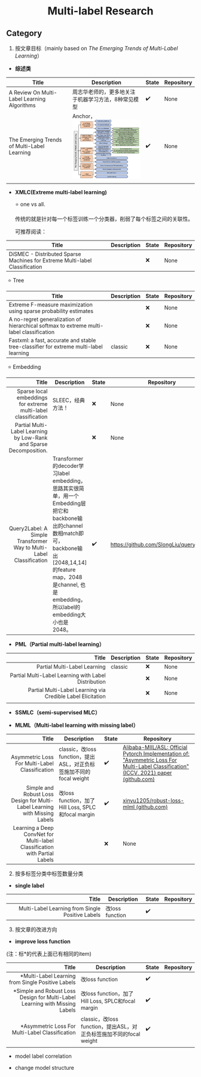 # <center>Multi-label Research</center>



## Category

1. 按文章目标（mainly based on *The Emerging Trends of Multi-Label Learning*）

- **综述类**

| Title                                       | Description                                                  | State              | Repository |
| ------------------------------------------- | ------------------------------------------------------------ | ------------------ | ---------- |
| A Review On Multi-Label Learning Algorithms | 周志华老师的，更多地关注于机器学习方法，8种常见模型          | :heavy_check_mark: | None       |
| The Emerging Trends of Multi-Label Learning | Anchor，<img src="assets/image-20221104210000301.png" alt="image-20221104210000301" style="zoom:50%;" /> | :heavy_check_mark: | None       |
|                                             |                                                              |                    |            |



- **XMLC(Extreme multi-label learning)**

  :star:   one vs all.    

  传统的就是针对每一个标签训练一个分类器，削弱了每个标签之间的关联性。

  可推荐阅读：

| Title                                                        | Description | State | Repository |
| ------------------------------------------------------------ | ----------- | ----- | ---------- |
| DiSMEC - Distributed Sparse Machines for Extreme Multi-label Classification |             | :x:   | None       |

​		:star:  Tree

| Title                                                        | Description | State | Repository |
| ------------------------------------------------------------ | ----------- | ----- | ---------- |
| Extreme F-measure maximization using sparse probability estimates |             | ❌     | None       |
| A no-regret generalization of hierarchical softmax to extreme multi-label classification |             | ❌     | None       |
| Fastxml: a fast, accurate and stable tree-classifier for extreme multi-label learning | classic     | ❌     | None       |

​		:star:  Embedding

|                                                        Title | Description                                                  | State              | Repository                               |
| -----------------------------------------------------------: | ------------------------------------------------------------ | ------------------ | ---------------------------------------- |
| Sparse local embeddings for extreme multi-label classification | SLEEC，经典方法！                                            | ❌                  | None                                     |
| Partial Multi-Label Learning by Low-Rank and Sparse Decomposition. |                                                              | ❌                  | None                                     |
| Query2Label: A Simple Transformer Way to Multi-Label Classification | Transformer的decoder学习label embedding，思路其实很简单，用一个Embedding层把它和backbone输出的channel数相match即可，backbone输出[2048,14,14]的feature map，2048是channel, 也是embedding，所以label的embedding大小也是2048。 | :heavy_check_mark: | https://github.com/SlongLiu/query2labels |



- **PML（Partial multi-label learning）**

|                                                       Title | Description | State | Repository |
| ----------------------------------------------------------: | ----------- | ----- | ---------- |
|                                Partial Multi-Label Learning | classic     | ❌     | None       |
|        Partial Multi-Label Learning with Label Distribution |             | ❌     | None       |
| Partial Multi-Label Learning via Credible Label Elicitation |             | ❌     | None       |
|                                                             |             |       |            |



- **SSMLC（semi-supervised MLC）**





- **MLML（Multi-label learning with missing label）**

|                                                        Title | Description                                                  | State              | Repository                                                   |
| -----------------------------------------------------------: | ------------------------------------------------------------ | ------------------ | ------------------------------------------------------------ |
|               Asymmetric Loss For Multi-Label Classification | classic，改loss function，提出ASL，对正负标签施加不同的focal weight | :heavy_check_mark: | [Alibaba-MIIL/ASL: Official Pytorch Implementation of: "Asymmetric Loss For Multi-Label Classification"(ICCV, 2021) paper (github.com)](https://github.com/Alibaba-MIIL/ASL) |
| Simple and Robust Loss Design for Multi-Label Learning with Missing Labels | 改loss function，加了Hill Loss, SPLC和focal margin           | :heavy_check_mark: | [xinyu1205/robust-loss-mlml (github.com)](https://github.com/xinyu1205/robust-loss-mlml) |
| Learning a Deep ConvNet for Multi-label Classification with Partial Labels |                                                              | ❌                  | None                                                         |



2. 按多标签分类中标签数量分类

- **single label**

|                                            Title | Description     | State              | Repository |
| -----------------------------------------------: | --------------- | ------------------ | ---------- |
| Multi-Label Learning from Single Positive Labels | 改loss function | :heavy_check_mark: |            |





3. 按文章的改进方向 

- **improve loss function**

(注：标*的代表上面已有相同的item)

|                                                        Title | Description                                                  | State              | Repository |
| -----------------------------------------------------------: | ------------------------------------------------------------ | ------------------ | ---------- |
|            *Multi-Label Learning from Single Positive Labels | 改loss function                                              | ✔️                  |            |
| *Simple and Robust Loss Design for Multi-Label Learning with Missing Labels | 改loss function，加了Hill Loss, SPLC和focal margin           | :heavy_check_mark: |            |
|              *Asymmetric Loss For Multi-Label Classification | classic，改loss function，提出ASL，对正负标签施加不同的focal weight | :heavy_check_mark: |            |
|                                                              |                                                              |                    |            |

- model label correlation



- change model structure